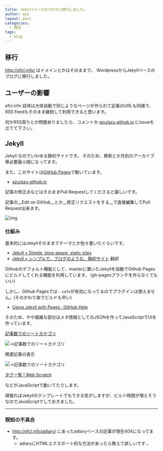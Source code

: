 ```yaml
---
title: Jekyllベースのブログに移行しました。
author: azu
layout: post
categories:
  - 雑記
tags:
  - blog
---
```


## 移行

http://efcl.info/ はドメインとかはそのままで、
WordpressからJekyllベースのブログに移行しました。

## ユーザーの影響

efcl.info 自体は大体自動で同じようなページが作られて記事のURLも同様で、
RSS Feedもそのまま継続して利用できると思います。

何かRSS周りとか問題ありましたら、コメントか [azu/azu.github.io](https://github.com/azu/azu.github.io/ "azu/azu.github.io") にissueを立てて下さい。

## Jekyll

Jekyll なのでいわゆる静的サイトです。
そのため、検索とか月別のアーカイブ等必要最小限になってます。

また、このサイトは[GitHub Pages](https://pages.github.com/ "GitHub Pages")で動いています。

* [azu/azu.github.io](https://github.com/azu/azu.github.io/ "azu/azu.github.io")

記事の修正点などはそのままPull Requestしてくださると嬉しいです。

記事の__Edit on GitHub__とか__修正リクエストをする__で直接編集してPull Request出来ます。

![img](http://efcl.info/wp-content/uploads/2014/07/2014-07-06_22-21-03.jpg)

### 仕組み

基本的にはJekyllそのままでテーマとか色々書いたぐらいです。

* [Jekyll • Simple, blog-aware, static sites](http://jekyllrb.com/ "Jekyll • Simple, blog-aware, static sites")
* [Jekyll • シンプルで、ブログのような、静的サイト](http://jekyllrb-ja.github.io/ "Jekyll • シンプルで、ブログのような、静的サイト") 翻訳

Githubのデフォルト機能として、masterに置いたJekyllを自動でGithub Pagesにビルドしてくれる機能を利用しています。
(gh-pagesブランチを作らなくてもいい)

しかし、Github Pagesでは`--safe`が有効になってるのでプラグインは使えません。(そのかわり楽でビルドも早い)

* [Using Jekyll with Pages · GitHub Help](https://help.github.com/articles/using-jekyll-with-pages#configuration-overrides "Using Jekyll with Pages · GitHub Help")

そのため、やや複雑な部分はメタ情報としてのJSONを作ってJavaScriptでUIを作っています。

[記事数でのソートカテゴリ](https://github.com/azu/azu.github.io/blob/master/_includes/recent-categories.html "azu.github.io/_includes/recent-categories.html at master · azu/azu.github.io") 

![→記事数でのソートカテゴリ](http://efcl.info/wp-content/uploads/2014/07/2014-07-06_22-05-46.jpg)

関連記事の表示

![→記事数でのソートカテゴリ](http://efcl.info/wp-content/uploads/2014/07/2014-07-06_22-06-39.jpg)

[タグ一覧 | Web Scratch](http://efcl.info/tags/?q=JavaScript "タグ一覧 | Web Scratch")

などがJavaScriptで動いてたりします。

頑張ればJekyllのテンプレートでもできる気がしますが、ビルド時間が増えそうなのでJavaScriptでしておきました。

----

### 既知の不具合

* http://efcl.info/adiary/ にあったadiaryベースの記事が現在404になってます。
    * adiaryにHTMLエクスポート的な方法があったら教えて欲しいです…

